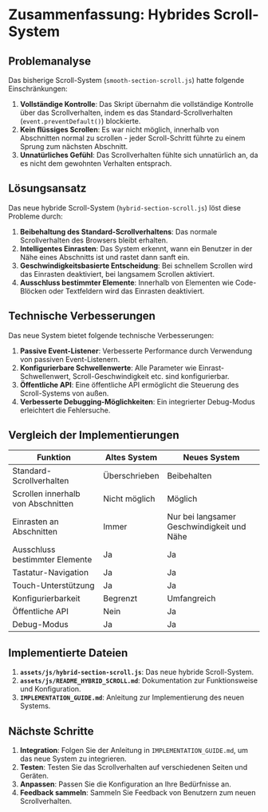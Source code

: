 # Zusammenfassung: Hybrides Scroll-System

## Problemanalyse

Das bisherige Scroll-System (`smooth-section-scroll.js`) hatte folgende Einschränkungen:

1. **Vollständige Kontrolle**: Das Skript übernahm die vollständige Kontrolle über das Scrollverhalten, indem es das Standard-Scrollverhalten (`event.preventDefault()`) blockierte.
2. **Kein flüssiges Scrollen**: Es war nicht möglich, innerhalb von Abschnitten normal zu scrollen - jeder Scroll-Schritt führte zu einem Sprung zum nächsten Abschnitt.
3. **Unnatürliches Gefühl**: Das Scrollverhalten fühlte sich unnatürlich an, da es nicht dem gewohnten Verhalten entsprach.

## Lösungsansatz

Das neue hybride Scroll-System (`hybrid-section-scroll.js`) löst diese Probleme durch:

1. **Beibehaltung des Standard-Scrollverhaltens**: Das normale Scrollverhalten des Browsers bleibt erhalten.
2. **Intelligentes Einrasten**: Das System erkennt, wann ein Benutzer in der Nähe eines Abschnitts ist und rastet dann sanft ein.
3. **Geschwindigkeitsbasierte Entscheidung**: Bei schnellem Scrollen wird das Einrasten deaktiviert, bei langsamem Scrollen aktiviert.
4. **Ausschluss bestimmter Elemente**: Innerhalb von Elementen wie Code-Blöcken oder Textfeldern wird das Einrasten deaktiviert.

## Technische Verbesserungen

Das neue System bietet folgende technische Verbesserungen:

1. **Passive Event-Listener**: Verbesserte Performance durch Verwendung von passiven Event-Listenern.
2. **Konfigurierbare Schwellenwerte**: Alle Parameter wie Einrast-Schwellenwert, Scroll-Geschwindigkeit etc. sind konfigurierbar.
3. **Öffentliche API**: Eine öffentliche API ermöglicht die Steuerung des Scroll-Systems von außen.
4. **Verbesserte Debugging-Möglichkeiten**: Ein integrierter Debug-Modus erleichtert die Fehlersuche.

## Vergleich der Implementierungen

| Funktion | Altes System | Neues System |
|----------|--------------|--------------|
| Standard-Scrollverhalten | Überschrieben | Beibehalten |
| Scrollen innerhalb von Abschnitten | Nicht möglich | Möglich |
| Einrasten an Abschnitten | Immer | Nur bei langsamer Geschwindigkeit und Nähe |
| Ausschluss bestimmter Elemente | Ja | Ja |
| Tastatur-Navigation | Ja | Ja |
| Touch-Unterstützung | Ja | Ja |
| Konfigurierbarkeit | Begrenzt | Umfangreich |
| Öffentliche API | Nein | Ja |
| Debug-Modus | Ja | Ja |

## Implementierte Dateien

1. **`assets/js/hybrid-section-scroll.js`**: Das neue hybride Scroll-System.
2. **`assets/js/README_HYBRID_SCROLL.md`**: Dokumentation zur Funktionsweise und Konfiguration.
3. **`IMPLEMENTATION_GUIDE.md`**: Anleitung zur Implementierung des neuen Systems.

## Nächste Schritte

1. **Integration**: Folgen Sie der Anleitung in `IMPLEMENTATION_GUIDE.md`, um das neue System zu integrieren.
2. **Testen**: Testen Sie das Scrollverhalten auf verschiedenen Seiten und Geräten.
3. **Anpassen**: Passen Sie die Konfiguration an Ihre Bedürfnisse an.
4. **Feedback sammeln**: Sammeln Sie Feedback von Benutzern zum neuen Scrollverhalten. 